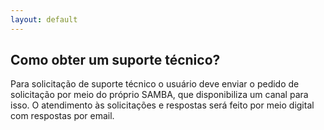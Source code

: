 ```yaml
---
layout: default
---
```


## Como obter um suporte técnico?

Para solicitação de suporte técnico o usuário deve enviar o pedido de solicitação por meio do próprio SAMBA, que disponibiliza um canal para isso. O atendimento às solicitações e respostas será feito por meio digital com respostas por email.
